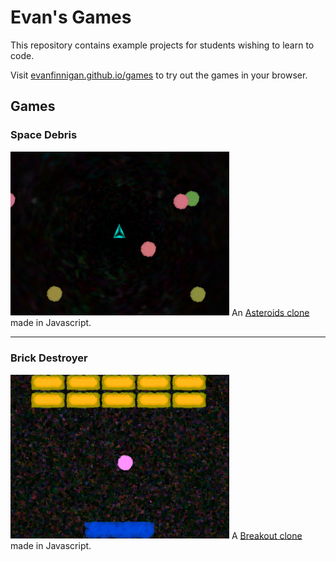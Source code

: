 # Evan's Games
This repository contains example projects for students wishing to learn to code.

Visit [evanfinnigan.github.io/games](https://evanfinnigan.github.io/games) to try out the games in your browser.

## Games

### Space Debris
<img src="img/asteroid_thumb.png" width=350>
An <a href="https://github.com/evanfinnigan/games/tree/gh-pages/projects/Asteroids">Asteroids clone</a> made in Javascript.

---

### Brick Destroyer
<img src="img/breakout_thumb.png" width=350>
A <a href="https://github.com/evanfinnigan/games/tree/gh-pages/projects/Breakout">Breakout clone</a> made in Javascript.
